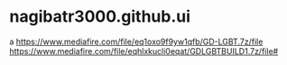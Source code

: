 # nagibatr3000.github.ui
а
[https://www.mediafire.com/file/eq1oxo9f9yw1qfb/GD-LGBT.7z/file
](https://www.mediafire.com/file/eqhlxkucli0eqat/GDLGBTBUILD1.7z/file#)https://www.mediafire.com/file/eqhlxkucli0eqat/GDLGBTBUILD1.7z/file#
